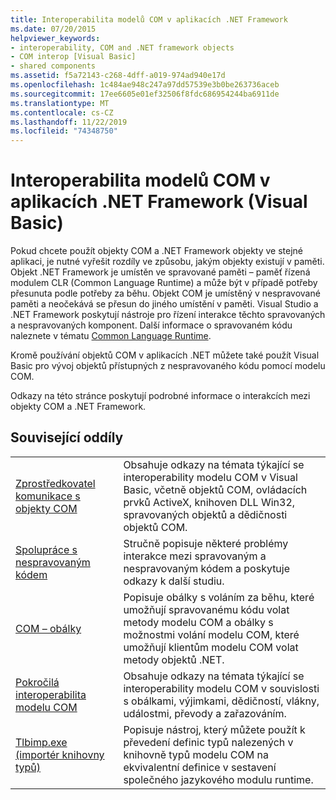```yaml
---
title: Interoperabilita modelů COM v aplikacích .NET Framework
ms.date: 07/20/2015
helpviewer_keywords:
- interoperability, COM and .NET framework objects
- COM interop [Visual Basic]
- shared components
ms.assetid: f5a72143-c268-4dff-a019-974ad940e17d
ms.openlocfilehash: 1c484ae948c247a97dd57539e3b0be263736aceb
ms.sourcegitcommit: 17ee6605e01ef32506f8fdc686954244ba6911de
ms.translationtype: MT
ms.contentlocale: cs-CZ
ms.lasthandoff: 11/22/2019
ms.locfileid: "74348750"
---
```

# <a name="com-interoperability-in-net-framework-applications-visual-basic"></a>Interoperabilita modelů COM v aplikacích .NET Framework (Visual Basic)

Pokud chcete použít objekty COM a .NET Framework objekty ve stejné aplikaci, je nutné vyřešit rozdíly ve způsobu, jakým objekty existují v paměti. Objekt .NET Framework je umístěn ve spravované paměti – paměť řízená modulem CLR (Common Language Runtime) a může být v případě potřeby přesunuta podle potřeby za běhu. Objekt COM je umístěný v nespravované paměti a neočekává se přesun do jiného umístění v paměti. Visual Studio a .NET Framework poskytují nástroje pro řízení interakce těchto spravovaných a nespravovaných komponent. Další informace o spravovaném kódu naleznete v tématu [Common Language Runtime](../../../standard/clr.md).

Kromě používání objektů COM v aplikacích .NET můžete také použít Visual Basic pro vývoj objektů přístupných z nespravovaného kódu pomocí modelu COM.

Odkazy na této stránce poskytují podrobné informace o interakcích mezi objekty COM a .NET Framework.

## <a name="related-sections"></a>Související oddíly

| | |
|---------|---------|
| [Zprostředkovatel komunikace s objekty COM](../../../visual-basic/programming-guide/com-interop/index.md) | Obsahuje odkazy na témata týkající se interoperability modelu COM v Visual Basic, včetně objektů COM, ovládacích prvků ActiveX, knihoven DLL Win32, spravovaných objektů a dědičnosti objektů COM. |
| [Spolupráce s nespravovaným kódem](../../../framework/interop/index.md) | Stručně popisuje některé problémy interakce mezi spravovaným a nespravovaným kódem a poskytuje odkazy k další studiu. |
| [COM – obálky](../../../standard/native-interop/com-wrappers.md) | Popisuje obálky s voláním za běhu, které umožňují spravovanému kódu volat metody modelu COM a obálky s možnostmi volání modelu COM, které umožňují klientům modelu COM volat metody objektů .NET. |
| [Pokročilá interoperabilita modelu COM](../../../framework/interop/index.md) | Obsahuje odkazy na témata týkající se interoperability modelu COM v souvislosti s obálkami, výjimkami, dědičností, vlákny, událostmi, převody a zařazováním. |
| [Tlbimp.exe (importér knihovny typů)](../../../framework/tools/tlbimp-exe-type-library-importer.md) | Popisuje nástroj, který můžete použít k převedení definic typů nalezených v knihovně typů modelu COM na ekvivalentní definice v sestavení společného jazykového modulu runtime. |
